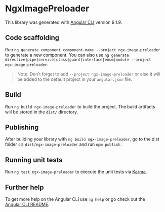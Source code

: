 # NgxImagePreloader

This library was generated with [Angular CLI](https://github.com/angular/angular-cli) version 9.1.9.

## Code scaffolding

Run `ng generate component component-name --project ngx-image-preloader` to generate a new component. You can also use `ng generate directive|pipe|service|class|guard|interface|enum|module --project ngx-image-preloader`.
> Note: Don't forget to add `--project ngx-image-preloader` or else it will be added to the default project in your `angular.json` file. 

## Build

Run `ng build ngx-image-preloader` to build the project. The build artifacts will be stored in the `dist/` directory.

## Publishing

After building your library with `ng build ngx-image-preloader`, go to the dist folder `cd dist/ngx-image-preloader` and run `npm publish`.

## Running unit tests

Run `ng test ngx-image-preloader` to execute the unit tests via [Karma](https://karma-runner.github.io).

## Further help

To get more help on the Angular CLI use `ng help` or go check out the [Angular CLI README](https://github.com/angular/angular-cli/blob/master/README.md).

